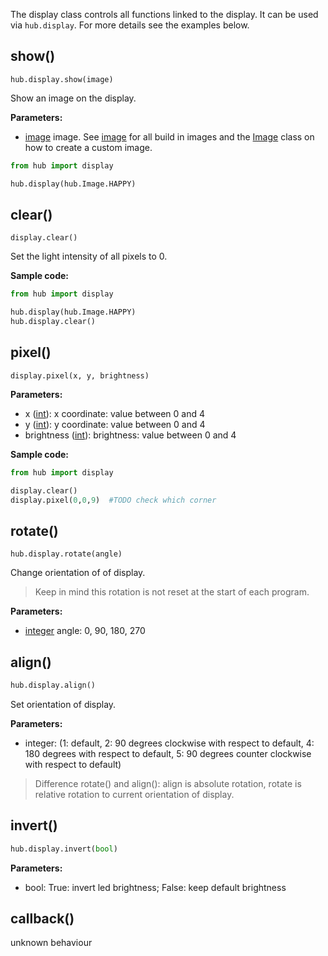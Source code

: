 
The display class controls all functions linked to the display. It can be used via `hub.display`. For more details see the examples below.


## show()

`hub.display.show(image)`

Show an image on the display.

__Parameters:__

*  [image](data_types.md#image) image. See [image](data_types.md#image) for all build in images and the [Image](image.md) class on how to create a custom image.

``` python
from hub import display

hub.display(hub.Image.HAPPY)
```

## clear()

```
display.clear()
```

Set the light intensity of all pixels to 0. 

__Sample code:__

``` python
from hub import display

hub.display(hub.Image.HAPPY)
hub.display.clear()
```

## pixel()

```
display.pixel(x, y, brightness)
```

__Parameters:__

*  x ([int](data_types.md#int)): x coordinate: value between 0 and 4
*  y ([int](data_types.md#int)): y coordinate: value between 0 and 4
*  brightness ([int](data_types.md#int)): brightness: value between 0 and 4

__Sample code:__

``` python
from hub import display

display.clear()
display.pixel(0,0,9)  #TODO check which corner
```

## rotate()

```
hub.display.rotate(angle)
```

Change orientation of of display. 

> Keep in mind this rotation is not reset at the start of each program. 

__Parameters:__

*  [integer](data_types.md#integer) angle: 0, 90, 180, 270

## align()

``` python
hub.display.align()
```
Set orientation of display.

__Parameters:__

*  integer: (1: default, 2: 90 degrees clockwise with respect to default, 4: 180 degrees with respect to default, 5: 90 degrees counter clockwise with respect to default)

> Difference rotate() and align(): align is absolute rotation, rotate is relative rotation to current orientation of display.

## invert()

``` python
hub.display.invert(bool)
```

__Parameters:__

* bool: True: invert led brightness; False: keep default brightness

## callback()

unknown behaviour


